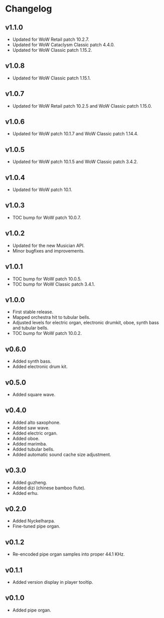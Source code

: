 Changelog
=========

v1.1.0
------
* Updated for WoW Retail patch 10.2.7.
* Updated for WoW Cataclysm Classic patch 4.4.0.
* Updated for WoW Classic patch 1.15.2.

v1.0.8
------
* Updated for WoW Classic patch 1.15.1.

v1.0.7
------
* Updated for WoW Retail patch 10.2.5 and WoW Classic patch 1.15.0.

v1.0.6
------
* Updated for WoW patch 10.1.7 and WoW Classic patch 1.14.4.

v1.0.5
------
* Updated for WoW patch 10.1.5 and WoW Classic patch 3.4.2.

v1.0.4
------
* Updated for WoW patch 10.1.

v1.0.3
------
* TOC bump for WoW patch 10.0.7.

v1.0.2
------
* Updated for the new Musician API.
* Minor bugfixes and improvements.

v1.0.1
------
* TOC bump for WoW patch 10.0.5.
* TOC bump for WoW Classic patch 3.4.1.

v1.0.0
------
* First stable release.
* Mapped orchestra hit to tubular bells.
* Adjusted levels for electric organ, electronic drumkit, oboe, synth bass and tubular bells.
* TOC bump for WoW patch 10.0.2.

v0.6.0
------
* Added synth bass.
* Added electronic drum kit.

v0.5.0
------
* Added square wave.

v0.4.0
------
* Added alto saxophone.
* Added saw wave.
* Added electric organ.
* Added oboe.
* Added marimba.
* Added tubular bells.
* Added automatic sound cache size adjustment.

v0.3.0
------
* Added guzheng.
* Added dizi (chinese bamboo flute).
* Added erhu.

v0.2.0
------
* Added Nyckelharpa.
* Fine-tuned pipe organ.

v0.1.2
------
* Re-encoded pipe organ samples into proper 44.1 KHz.

v0.1.1
------
* Added version display in player tooltip.

v0.1.0
------
* Added pipe organ.
